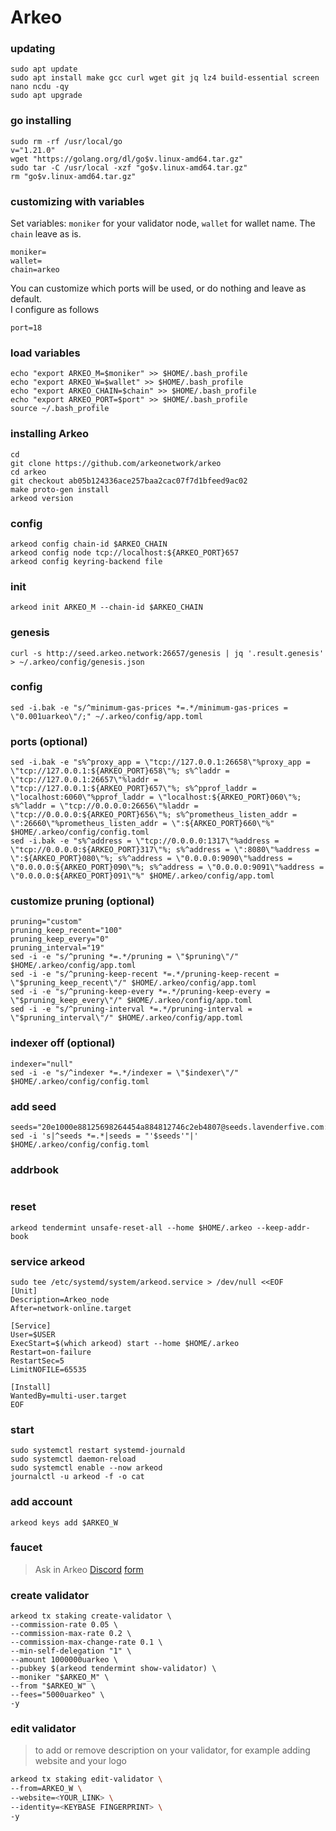 # Arkeo

### updating
```
sudo apt update
sudo apt install make gcc curl wget git jq lz4 build-essential screen nano ncdu -qy
sudo apt upgrade
```

### go installing
```
sudo rm -rf /usr/local/go
v="1.21.0"
wget "https://golang.org/dl/go$v.linux-amd64.tar.gz"
sudo tar -C /usr/local -xzf "go$v.linux-amd64.tar.gz"
rm "go$v.linux-amd64.tar.gz"
```

### customizing with variables
Set variables: `moniker` for your validator node, `wallet` for wallet name. The `chain` leave as is.
```
moniker=
wallet=
chain=arkeo
```
You can customize which ports will be used, or do nothing and leave as default.    
I configure as follows
```
port=18
```

### load variables
```
echo "export ARKEO_M=$moniker" >> $HOME/.bash_profile
echo "export ARKEO_W=$wallet" >> $HOME/.bash_profile
echo "export ARKEO_CHAIN=$chain" >> $HOME/.bash_profile
echo "export ARKEO_PORT=$port" >> $HOME/.bash_profile
source ~/.bash_profile
```

### installing Arkeo
```
cd
git clone https://github.com/arkeonetwork/arkeo
cd arkeo
git checkout ab05b124336ace257baa2cac07f7d1bfeed9ac02
make proto-gen install
arkeod version
```

### config
```
arkeod config chain-id $ARKEO_CHAIN
arkeod config node tcp://localhost:${ARKEO_PORT}657
arkeod config keyring-backend file
```

### init
```
arkeod init ARKEO_M --chain-id $ARKEO_CHAIN
```

### genesis
```
curl -s http://seed.arkeo.network:26657/genesis | jq '.result.genesis' > ~/.arkeo/config/genesis.json
```

### config
```
sed -i.bak -e "s/^minimum-gas-prices *=.*/minimum-gas-prices = \"0.001uarkeo\"/;" ~/.arkeo/config/app.toml
```

### ports (optional)
```
sed -i.bak -e "s%^proxy_app = \"tcp://127.0.0.1:26658\"%proxy_app = \"tcp://127.0.0.1:${ARKEO_PORT}658\"%; s%^laddr = \"tcp://127.0.0.1:26657\"%laddr = \"tcp://127.0.0.1:${ARKEO_PORT}657\"%; s%^pprof_laddr = \"localhost:6060\"%pprof_laddr = \"localhost:${ARKEO_PORT}060\"%; s%^laddr = \"tcp://0.0.0.0:26656\"%laddr = \"tcp://0.0.0.0:${ARKEO_PORT}656\"%; s%^prometheus_listen_addr = \":26660\"%prometheus_listen_addr = \":${ARKEO_PORT}660\"%" $HOME/.arkeo/config/config.toml
sed -i.bak -e "s%^address = \"tcp://0.0.0.0:1317\"%address = \"tcp://0.0.0.0:${ARKEO_PORT}317\"%; s%^address = \":8080\"%address = \":${ARKEO_PORT}080\"%; s%^address = \"0.0.0.0:9090\"%address = \"0.0.0.0:${ARKEO_PORT}090\"%; s%^address = \"0.0.0.0:9091\"%address = \"0.0.0.0:${ARKEO_PORT}091\"%" $HOME/.arkeo/config/app.toml
```

### customize pruning (optional)
```
pruning="custom"
pruning_keep_recent="100"
pruning_keep_every="0"
pruning_interval="19"
sed -i -e "s/^pruning *=.*/pruning = \"$pruning\"/" $HOME/.arkeo/config/app.toml
sed -i -e "s/^pruning-keep-recent *=.*/pruning-keep-recent = \"$pruning_keep_recent\"/" $HOME/.arkeo/config/app.toml
sed -i -e "s/^pruning-keep-every *=.*/pruning-keep-every = \"$pruning_keep_every\"/" $HOME/.arkeo/config/app.toml
sed -i -e "s/^pruning-interval *=.*/pruning-interval = \"$pruning_interval\"/" $HOME/.arkeo/config/app.toml
```

### indexer off (optional)
```
indexer="null"
sed -i -e "s/^indexer *=.*/indexer = \"$indexer\"/" $HOME/.arkeo/config/config.toml
```

### add seed
```
seeds="20e1000e88125698264454a884812746c2eb4807@seeds.lavenderfive.com:22856"
sed -i 's|^seeds *=.*|seeds = "'$seeds'"|' $HOME/.arkeo/config/config.toml
```

### addrbook
```

```

### reset
```
arkeod tendermint unsafe-reset-all --home $HOME/.arkeo --keep-addr-book
```

### service arkeod
```
sudo tee /etc/systemd/system/arkeod.service > /dev/null <<EOF
[Unit]
Description=Arkeo_node
After=network-online.target

[Service]
User=$USER
ExecStart=$(which arkeod) start --home $HOME/.arkeo
Restart=on-failure
RestartSec=5
LimitNOFILE=65535

[Install]
WantedBy=multi-user.target
EOF
```

### start
```
sudo systemctl restart systemd-journald
sudo systemctl daemon-reload
sudo systemctl enable --now arkeod
journalctl -u arkeod -f -o cat
```

### add account
```
arkeod keys add $ARKEO_W
```

### faucet
> Ask in Arkeo [Discord](https://discord.gg/BfEHpm6uFc)
> [form](https://docs.google.com/forms/d/e/1FAIpQLSeBNEWdmTRGG_UWMj5HxUeQB141rhW9T6teOTnzMP_6mXAzMA/viewform)

### create validator
```
arkeod tx staking create-validator \
--commission-rate 0.05 \
--commission-max-rate 0.2 \
--commission-max-change-rate 0.1 \
--min-self-delegation "1" \
--amount 1000000uarkeo \
--pubkey $(arkeod tendermint show-validator) \
--moniker "$ARKEO_M" \
--from "$ARKEO_W" \
--fees="5000uarkeo" \
-y
```

### edit validator
> to add or remove description on your validator, for example adding website and your logo
```bash
arkeod tx staking edit-validator \
--from=ARKEO_W \
--website=<YOUR_LINK> \
--identity=<KEYBASE FINGERPRINT> \
-y
```


###
```

```
